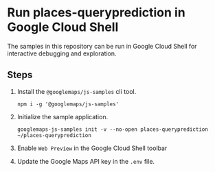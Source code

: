 # Run places-queryprediction in Google Cloud Shell

The samples in this repository can be run in Google Cloud Shell for interactive debugging and exploration.

## Steps

1. Install the `@googlemaps/js-samples` cli tool.

    ```
    npm i -g '@googlemaps/js-samples'
    ```
1. Initialize the sample application. 
    ```
    googlemaps-js-samples init -v --no-open places-queryprediction ~/places-queryprediction
    ```
1. Enable `Web Preview` in the Google Cloud Shell toolbar
1. Update the Google Maps API key in the `.env` file.

